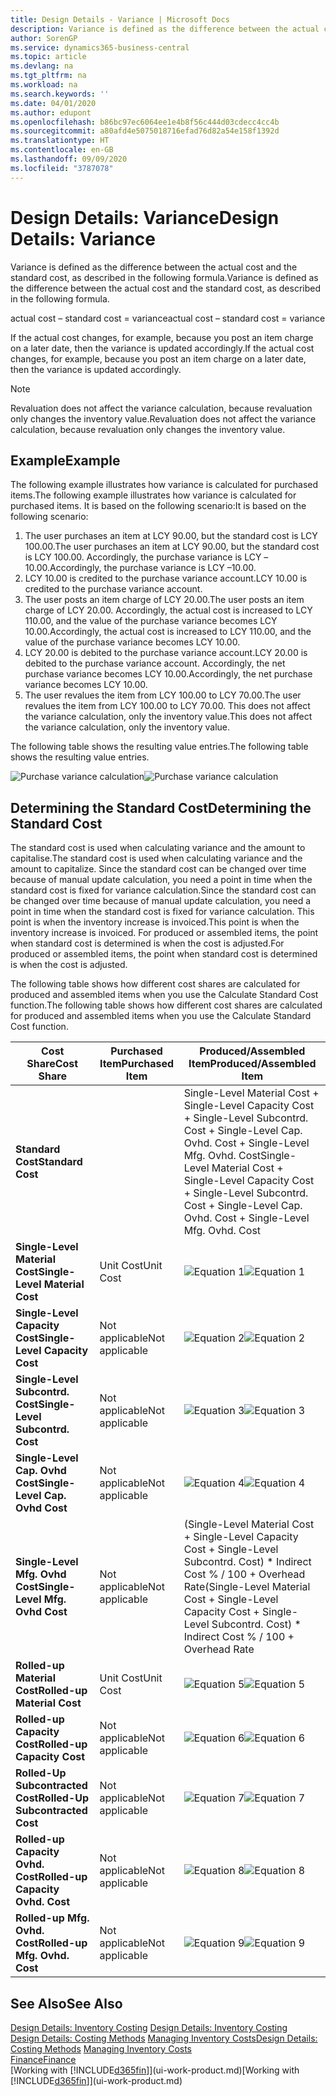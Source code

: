 ```yaml
---
title: Design Details - Variance | Microsoft Docs
description: Variance is defined as the difference between the actual cost and the standard cost, as described in the following formula.
author: SorenGP
ms.service: dynamics365-business-central
ms.topic: article
ms.devlang: na
ms.tgt_pltfrm: na
ms.workload: na
ms.search.keywords: ''
ms.date: 04/01/2020
ms.author: edupont
ms.openlocfilehash: b86bc97ec6064ee1e4b8f56c444d03cdecc4cc4b
ms.sourcegitcommit: a80afd4e5075018716efad76d82a54e158f1392d
ms.translationtype: HT
ms.contentlocale: en-GB
ms.lasthandoff: 09/09/2020
ms.locfileid: "3787078"
---
```

# <a name="design-details-variance"></a><span data-ttu-id="2228d-103">Design Details: Variance</span><span class="sxs-lookup"><span data-stu-id="2228d-103">Design Details: Variance</span></span>
<span data-ttu-id="2228d-104">Variance is defined as the difference between the actual cost and the standard cost, as described in the following formula.</span><span class="sxs-lookup"><span data-stu-id="2228d-104">Variance is defined as the difference between the actual cost and the standard cost, as described in the following formula.</span></span>  

 <span data-ttu-id="2228d-105">actual cost – standard cost = variance</span><span class="sxs-lookup"><span data-stu-id="2228d-105">actual cost – standard cost = variance</span></span>  

 <span data-ttu-id="2228d-106">If the actual cost changes, for example, because you post an item charge on a later date, then the variance is updated accordingly.</span><span class="sxs-lookup"><span data-stu-id="2228d-106">If the actual cost changes, for example, because you post an item charge on a later date, then the variance is updated accordingly.</span></span>  

> [!NOTE]  
>  <span data-ttu-id="2228d-107">Revaluation does not affect the variance calculation, because revaluation only changes the inventory value.</span><span class="sxs-lookup"><span data-stu-id="2228d-107">Revaluation does not affect the variance calculation, because revaluation only changes the inventory value.</span></span>  

## <a name="example"></a><span data-ttu-id="2228d-108">Example</span><span class="sxs-lookup"><span data-stu-id="2228d-108">Example</span></span>  
 <span data-ttu-id="2228d-109">The following example illustrates how variance is calculated for purchased items.</span><span class="sxs-lookup"><span data-stu-id="2228d-109">The following example illustrates how variance is calculated for purchased items.</span></span> <span data-ttu-id="2228d-110">It is based on the following scenario:</span><span class="sxs-lookup"><span data-stu-id="2228d-110">It is based on the following scenario:</span></span>  

1.  <span data-ttu-id="2228d-111">The user purchases an item at LCY 90.00, but the standard cost is LCY 100.00.</span><span class="sxs-lookup"><span data-stu-id="2228d-111">The user purchases an item at LCY 90.00, but the standard cost is LCY 100.00.</span></span> <span data-ttu-id="2228d-112">Accordingly, the purchase variance is LCY –10.00.</span><span class="sxs-lookup"><span data-stu-id="2228d-112">Accordingly, the purchase variance is LCY –10.00.</span></span>  
2.  <span data-ttu-id="2228d-113">LCY 10.00 is credited to the purchase variance account.</span><span class="sxs-lookup"><span data-stu-id="2228d-113">LCY 10.00 is credited to the purchase variance account.</span></span>  
3.  <span data-ttu-id="2228d-114">The user posts an item charge of LCY 20.00.</span><span class="sxs-lookup"><span data-stu-id="2228d-114">The user posts an item charge of LCY 20.00.</span></span> <span data-ttu-id="2228d-115">Accordingly, the actual cost is increased to LCY 110.00, and the value of the purchase variance becomes LCY 10.00.</span><span class="sxs-lookup"><span data-stu-id="2228d-115">Accordingly, the actual cost is increased to LCY 110.00, and the value of the purchase variance becomes LCY 10.00.</span></span>  
4.  <span data-ttu-id="2228d-116">LCY 20.00 is debited to the purchase variance account.</span><span class="sxs-lookup"><span data-stu-id="2228d-116">LCY 20.00 is debited to the purchase variance account.</span></span> <span data-ttu-id="2228d-117">Accordingly, the net purchase variance becomes LCY 10.00.</span><span class="sxs-lookup"><span data-stu-id="2228d-117">Accordingly, the net purchase variance becomes LCY 10.00.</span></span>  
5.  <span data-ttu-id="2228d-118">The user revalues the item from LCY 100.00 to LCY 70.00.</span><span class="sxs-lookup"><span data-stu-id="2228d-118">The user revalues the item from LCY 100.00 to LCY 70.00.</span></span> <span data-ttu-id="2228d-119">This does not affect the variance calculation, only the inventory value.</span><span class="sxs-lookup"><span data-stu-id="2228d-119">This does not affect the variance calculation, only the inventory value.</span></span>  

 <span data-ttu-id="2228d-120">The following table shows the resulting value entries.</span><span class="sxs-lookup"><span data-stu-id="2228d-120">The following table shows the resulting value entries.</span></span>  

 <span data-ttu-id="2228d-121">![Purchase variance calculation](media/design_details_inventory_costing_11_purchase_variance.png "Purchase variance calculation")</span><span class="sxs-lookup"><span data-stu-id="2228d-121">![Purchase variance calculation](media/design_details_inventory_costing_11_purchase_variance.png "Purchase variance calculation")</span></span>  

## <a name="determining-the-standard-cost"></a><span data-ttu-id="2228d-122">Determining the Standard Cost</span><span class="sxs-lookup"><span data-stu-id="2228d-122">Determining the Standard Cost</span></span>  
 <span data-ttu-id="2228d-123">The standard cost is used when calculating variance and the amount to capitalise.</span><span class="sxs-lookup"><span data-stu-id="2228d-123">The standard cost is used when calculating variance and the amount to capitalize.</span></span> <span data-ttu-id="2228d-124">Since the standard cost can be changed over time because of manual update calculation, you need a point in time when the standard cost is fixed for variance calculation.</span><span class="sxs-lookup"><span data-stu-id="2228d-124">Since the standard cost can be changed over time because of manual update calculation, you need a point in time when the standard cost is fixed for variance calculation.</span></span> <span data-ttu-id="2228d-125">This point is when the inventory increase is invoiced.</span><span class="sxs-lookup"><span data-stu-id="2228d-125">This point is when the inventory increase is invoiced.</span></span> <span data-ttu-id="2228d-126">For produced or assembled items, the point when standard cost is determined is when the cost is adjusted.</span><span class="sxs-lookup"><span data-stu-id="2228d-126">For produced or assembled items, the point when standard cost is determined is when the cost is adjusted.</span></span>  

 <span data-ttu-id="2228d-127">The following table shows how different cost shares are calculated for produced and assembled items when you use the Calculate Standard Cost function.</span><span class="sxs-lookup"><span data-stu-id="2228d-127">The following table shows how different cost shares are calculated for produced and assembled items when you use the Calculate Standard Cost function.</span></span>  

|<span data-ttu-id="2228d-128">Cost Share</span><span class="sxs-lookup"><span data-stu-id="2228d-128">Cost Share</span></span>|<span data-ttu-id="2228d-129">Purchased Item</span><span class="sxs-lookup"><span data-stu-id="2228d-129">Purchased Item</span></span>|<span data-ttu-id="2228d-130">Produced/Assembled Item</span><span class="sxs-lookup"><span data-stu-id="2228d-130">Produced/Assembled Item</span></span>|  
|----------------|--------------------|------------------------------|  
|<span data-ttu-id="2228d-131">**Standard Cost**</span><span class="sxs-lookup"><span data-stu-id="2228d-131">**Standard Cost**</span></span>||<span data-ttu-id="2228d-132">Single-Level Material Cost + Single-Level Capacity Cost + Single-Level Subcontrd. Cost + Single-Level Cap. Ovhd. Cost + Single-Level Mfg. Ovhd. Cost</span><span class="sxs-lookup"><span data-stu-id="2228d-132">Single-Level Material Cost + Single-Level Capacity Cost + Single-Level Subcontrd. Cost + Single-Level Cap. Ovhd. Cost + Single-Level Mfg. Ovhd. Cost</span></span>|  
|<span data-ttu-id="2228d-133">**Single-Level Material Cost**</span><span class="sxs-lookup"><span data-stu-id="2228d-133">**Single-Level Material Cost**</span></span>|<span data-ttu-id="2228d-134">Unit Cost</span><span class="sxs-lookup"><span data-stu-id="2228d-134">Unit Cost</span></span>|<span data-ttu-id="2228d-135">![Equation 1](media/design_details_inventory_costing_11_equation_1.png "Equation 1")</span><span class="sxs-lookup"><span data-stu-id="2228d-135">![Equation 1](media/design_details_inventory_costing_11_equation_1.png "Equation 1")</span></span>|  
|<span data-ttu-id="2228d-136">**Single-Level Capacity Cost**</span><span class="sxs-lookup"><span data-stu-id="2228d-136">**Single-Level Capacity Cost**</span></span>|<span data-ttu-id="2228d-137">Not applicable</span><span class="sxs-lookup"><span data-stu-id="2228d-137">Not applicable</span></span>|<span data-ttu-id="2228d-138">![Equation 2](media/design_details_inventory_costing_11_equation_2.png "Equation 2")</span><span class="sxs-lookup"><span data-stu-id="2228d-138">![Equation 2](media/design_details_inventory_costing_11_equation_2.png "Equation 2")</span></span>|  
|<span data-ttu-id="2228d-139">**Single-Level Subcontrd. Cost**</span><span class="sxs-lookup"><span data-stu-id="2228d-139">**Single-Level Subcontrd. Cost**</span></span>|<span data-ttu-id="2228d-140">Not applicable</span><span class="sxs-lookup"><span data-stu-id="2228d-140">Not applicable</span></span>|<span data-ttu-id="2228d-141">![Equation 3](media/design_details_inventory_costing_11_equation_3.png "Equation 3")</span><span class="sxs-lookup"><span data-stu-id="2228d-141">![Equation 3](media/design_details_inventory_costing_11_equation_3.png "Equation 3")</span></span>|  
|<span data-ttu-id="2228d-142">**Single-Level Cap. Ovhd Cost**</span><span class="sxs-lookup"><span data-stu-id="2228d-142">**Single-Level Cap. Ovhd Cost**</span></span>|<span data-ttu-id="2228d-143">Not applicable</span><span class="sxs-lookup"><span data-stu-id="2228d-143">Not applicable</span></span>|<span data-ttu-id="2228d-144">![Equation 4](media/design_details_inventory_costing_11_equation_4.png "Equation 4")</span><span class="sxs-lookup"><span data-stu-id="2228d-144">![Equation 4](media/design_details_inventory_costing_11_equation_4.png "Equation 4")</span></span>|  
|<span data-ttu-id="2228d-145">**Single-Level Mfg. Ovhd Cost**</span><span class="sxs-lookup"><span data-stu-id="2228d-145">**Single-Level Mfg. Ovhd Cost**</span></span>|<span data-ttu-id="2228d-146">Not applicable</span><span class="sxs-lookup"><span data-stu-id="2228d-146">Not applicable</span></span>|<span data-ttu-id="2228d-147">(Single-Level Material Cost + Single-Level Capacity Cost + Single-Level Subcontrd. Cost) \* Indirect Cost % / 100 + Overhead Rate</span><span class="sxs-lookup"><span data-stu-id="2228d-147">(Single-Level Material Cost + Single-Level Capacity Cost + Single-Level Subcontrd. Cost) \* Indirect Cost % / 100 + Overhead Rate</span></span>|  
|<span data-ttu-id="2228d-148">**Rolled-up Material Cost**</span><span class="sxs-lookup"><span data-stu-id="2228d-148">**Rolled-up Material Cost**</span></span>|<span data-ttu-id="2228d-149">Unit Cost</span><span class="sxs-lookup"><span data-stu-id="2228d-149">Unit Cost</span></span>|<span data-ttu-id="2228d-150">![Equation 5](media/design_details_inventory_costing_11_equation_5.png "Equation 5")</span><span class="sxs-lookup"><span data-stu-id="2228d-150">![Equation 5](media/design_details_inventory_costing_11_equation_5.png "Equation 5")</span></span>|  
|<span data-ttu-id="2228d-151">**Rolled-up Capacity Cost**</span><span class="sxs-lookup"><span data-stu-id="2228d-151">**Rolled-up Capacity Cost**</span></span>|<span data-ttu-id="2228d-152">Not applicable</span><span class="sxs-lookup"><span data-stu-id="2228d-152">Not applicable</span></span>|<span data-ttu-id="2228d-153">![Equation 6](media/design_details_inventory_costing_11_equation_6.png "Equation 6")</span><span class="sxs-lookup"><span data-stu-id="2228d-153">![Equation 6](media/design_details_inventory_costing_11_equation_6.png "Equation 6")</span></span>|  
|<span data-ttu-id="2228d-154">**Rolled-Up Subcontracted Cost**</span><span class="sxs-lookup"><span data-stu-id="2228d-154">**Rolled-Up Subcontracted Cost**</span></span>|<span data-ttu-id="2228d-155">Not applicable</span><span class="sxs-lookup"><span data-stu-id="2228d-155">Not applicable</span></span>|<span data-ttu-id="2228d-156">![Equation 7](media/design_details_inventory_costing_11_equation_7.png "Equation 7")</span><span class="sxs-lookup"><span data-stu-id="2228d-156">![Equation 7](media/design_details_inventory_costing_11_equation_7.png "Equation 7")</span></span>|  
|<span data-ttu-id="2228d-157">**Rolled-up Capacity Ovhd. Cost**</span><span class="sxs-lookup"><span data-stu-id="2228d-157">**Rolled-up Capacity Ovhd. Cost**</span></span>|<span data-ttu-id="2228d-158">Not applicable</span><span class="sxs-lookup"><span data-stu-id="2228d-158">Not applicable</span></span>|<span data-ttu-id="2228d-159">![Equation 8](media/design_details_inventory_costing_11_equation_8.png "Equation 8")</span><span class="sxs-lookup"><span data-stu-id="2228d-159">![Equation 8](media/design_details_inventory_costing_11_equation_8.png "Equation 8")</span></span>|  
|<span data-ttu-id="2228d-160">**Rolled-up Mfg. Ovhd. Cost**</span><span class="sxs-lookup"><span data-stu-id="2228d-160">**Rolled-up Mfg. Ovhd. Cost**</span></span>|<span data-ttu-id="2228d-161">Not applicable</span><span class="sxs-lookup"><span data-stu-id="2228d-161">Not applicable</span></span>|<span data-ttu-id="2228d-162">![Equation 9](media/design_details_inventory_costing_11_equation_9.png "Equation 9")</span><span class="sxs-lookup"><span data-stu-id="2228d-162">![Equation 9](media/design_details_inventory_costing_11_equation_9.png "Equation 9")</span></span>|  

## <a name="see-also"></a><span data-ttu-id="2228d-163">See Also</span><span class="sxs-lookup"><span data-stu-id="2228d-163">See Also</span></span>  
 <span data-ttu-id="2228d-164">[Design Details: Inventory Costing](design-details-inventory-costing.md) </span><span class="sxs-lookup"><span data-stu-id="2228d-164">[Design Details: Inventory Costing](design-details-inventory-costing.md) </span></span>  
 <span data-ttu-id="2228d-165">[Design Details: Costing Methods](design-details-costing-methods.md) [Managing Inventory Costs](finance-manage-inventory-costs.md)</span><span class="sxs-lookup"><span data-stu-id="2228d-165">[Design Details: Costing Methods](design-details-costing-methods.md) [Managing Inventory Costs](finance-manage-inventory-costs.md)</span></span>  
 [<span data-ttu-id="2228d-166">Finance</span><span class="sxs-lookup"><span data-stu-id="2228d-166">Finance</span></span>](finance.md)  
 <span data-ttu-id="2228d-167">[Working with [!INCLUDE[d365fin](includes/d365fin_md.md)]](ui-work-product.md)</span><span class="sxs-lookup"><span data-stu-id="2228d-167">[Working with [!INCLUDE[d365fin](includes/d365fin_md.md)]](ui-work-product.md)</span></span>
